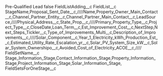 <?xml version="1.0" encoding="UTF-8"?>
<CustomMetadata xmlns="http://soap.sforce.com/2006/04/metadata" xmlns:xsi="http://www.w3.org/2001/XMLSchema-instance" xmlns:xsd="http://www.w3.org/2001/XMLSchema">
    <label>Pre-Qualified Lead</label>
    <protected>false</protected>
    <values>
        <field>FieldListAdding__c</field>
        <value xsi:nil="true"/>
    </values>
    <values>
        <field>FieldList__c</field>
        <value xsi:type="xsd:string">StageName,Proposal_Sent_Date__c,////Name,Property_Owner_Main_Contact__c,Channel_Partner_Entity__c,Channel_Partner_Main_Contact__c,LeadSource,////Physical_Address__c,State_Prop__c,////Primary_Property_Type__c,Project_Type__c,CloseDate,Loan_Term__c,Est_Improvement_Cost__c,NextStep,Next_Steps_Tickler__c,Type_of_Improvements_Multi__c,Description_of_Improvements__c,////Solar_Component__c,Year_1_Electricity_kWh_Production_Est__c,Estimated_Utility_Rate_Escalation_yr__c,Solar_PV_System_Size_kW__c,Solar_System_Ownershipo__c,Avoided_Cost_of_Electricity_ACOE__c,////</value>
    </values>
    <values>
        <field>FieldSetName__c</field>
        <value xsi:type="xsd:string">Stage_Information_Stage,Contact_Information_Stage,Property_Information_Stage,Project_Information_Stage,Solar_Information_Stage,</value>
    </values>
    <values>
        <field>FieldSetsForOneStage__c</field>
        <value xsi:nil="true"/>
    </values>
</CustomMetadata>
